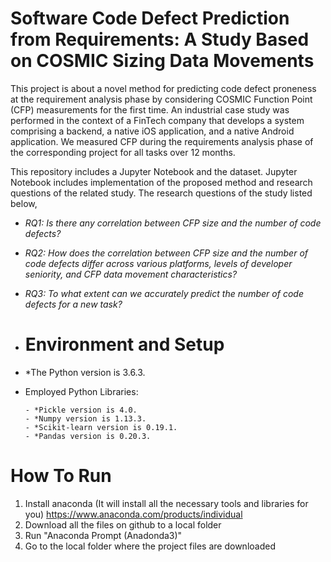 # Software Code Defect Prediction from Requirements: A Study Based on COSMIC Sizing Data Movements
This project is about a novel method for predicting code defect proneness at the requirement analysis phase by considering COSMIC Function Point (CFP) measurements for the first time. An industrial case study was performed in the context of a FinTech company that develops a system comprising a backend, a native iOS application, and a native Android application. We measured CFP during the requirements analysis phase of the corresponding project for all tasks over 12 months. 

This repository includes a Jupyter Notebook and the dataset. Jupyter Notebook includes implementation of the proposed method and research questions of the related study. The research questions of the study listed below,
- *RQ1: Is there any correlation between CFP size and the number of code defects?*
- *RQ2: How does the correlation between CFP size and the number of code defects differ across various platforms, levels of developer seniority, and CFP data movement characteristics?*
- *RQ3: To what extent can we accurately predict the number of code defects for a new task?*

- # Environment and Setup

- *The Python version is 3.6.3.

- Employed Python Libraries:

      - *Pickle version is 4.0.
      - *Numpy version is 1.13.3.
      - *Scikit-learn version is 0.19.1.
      - *Pandas version is 0.20.3.

# How To Run
1. Install anaconda (It will install all the necessary tools and libraries for you)
      https://www.anaconda.com/products/individual
2. Download all the files on github to a local folder
3. Run "Anaconda Prompt (Anadonda3)"
4. Go to the local folder where the project files are downloaded 
